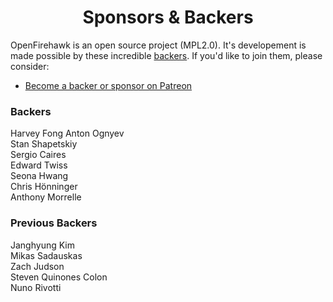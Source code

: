 <h1 align="center">Sponsors &amp; Backers</h1>

OpenFirehawk is an open source project (MPL2.0).  It's developement is made possible by these incredible [backers](https://github.com/firehawkvfx/openfirehawk/blob/master/BACKERS.md). If you'd like to join them, please consider:

- [Become a backer or sponsor on Patreon](https://www.patreon.com/openfirehawk)

### Backers

Harvey Fong
Anton Ognyev  
Stan Shapetskiy  
Sergio Caires  
Edward Twiss  
Seona Hwang  
Chris Hönninger  
Anthony Morrelle  

### Previous Backers
Janghyung Kim  
Mikas Sadauskas  
Zach Judson  
Steven Quinones Colon  
Nuno Rivotti  

<!--stackedit_data:
eyJoaXN0b3J5IjpbNDk2NjgwMjc5LDQ3NzU4NzY0NiwtMTIwOT
M2MTI2MywtNTIzNzI5OTMwLC0xMTI3Mjg0MjUwLC0zNjA2NDcz
OTcsMTQyMTI4MzIyNywxNTU1NzM0NzA1LDEzNjg1NzE0OTUsOT
c3MDgzODA1LDE0NTQwMjA4MDJdfQ==
-->